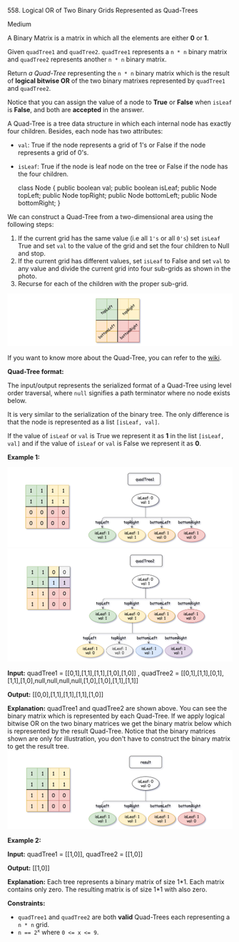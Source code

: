 558\. Logical OR of Two Binary Grids Represented as Quad-Trees

Medium

A Binary Matrix is a matrix in which all the elements are either **0** or **1**.

Given `quadTree1` and `quadTree2`. `quadTree1` represents a `n * n` binary matrix and `quadTree2` represents another `n * n` binary matrix.

Return _a Quad-Tree_ representing the `n * n` binary matrix which is the result of **logical bitwise OR** of the two binary matrixes represented by `quadTree1` and `quadTree2`.

Notice that you can assign the value of a node to **True** or **False** when `isLeaf` is **False**, and both are **accepted** in the answer.

A Quad-Tree is a tree data structure in which each internal node has exactly four children. Besides, each node has two attributes:

*   `val`: True if the node represents a grid of 1's or False if the node represents a grid of 0's.
*   `isLeaf`: True if the node is leaf node on the tree or False if the node has the four children.

    class Node {
        public boolean val;
        public boolean isLeaf;
        public Node topLeft;
        public Node topRight;
        public Node bottomLeft;
        public Node bottomRight;
    }

We can construct a Quad-Tree from a two-dimensional area using the following steps:

1.  If the current grid has the same value (i.e all `1's` or all `0's`) set `isLeaf` True and set `val` to the value of the grid and set the four children to Null and stop.
2.  If the current grid has different values, set `isLeaf` to False and set `val` to any value and divide the current grid into four sub-grids as shown in the photo.
3.  Recurse for each of the children with the proper sub-grid.

![](new_top.png)

If you want to know more about the Quad-Tree, you can refer to the [wiki](https://en.wikipedia.org/wiki/Quadtree).

**Quad-Tree format:**

The input/output represents the serialized format of a Quad-Tree using level order traversal, where `null` signifies a path terminator where no node exists below.

It is very similar to the serialization of the binary tree. The only difference is that the node is represented as a list `[isLeaf, val]`.

If the value of `isLeaf` or `val` is True we represent it as **1** in the list `[isLeaf, val]` and if the value of `isLeaf` or `val` is False we represent it as **0**.

**Example 1:**

![](qt1.png) ![](qt2.png)

**Input:** quadTree1 = [[0,1],[1,1],[1,1],[1,0],[1,0]] , quadTree2 = [[0,1],[1,1],[0,1],[1,1],[1,0],null,null,null,null,[1,0],[1,0],[1,1],[1,1]]

**Output:** [[0,0],[1,1],[1,1],[1,1],[1,0]]

**Explanation:** quadTree1 and quadTree2 are shown above. You can see the binary matrix which is represented by each Quad-Tree. If we apply logical bitwise OR on the two binary matrices we get the binary matrix below which is represented by the result Quad-Tree. Notice that the binary matrices shown are only for illustration, you don't have to construct the binary matrix to get the result tree. ![](qtr.png) 

**Example 2:**

**Input:** quadTree1 = [[1,0]], quadTree2 = [[1,0]]

**Output:** [[1,0]]

**Explanation:** Each tree represents a binary matrix of size 1\*1. Each matrix contains only zero. The resulting matrix is of size 1\*1 with also zero. 

**Constraints:**

*   `quadTree1` and `quadTree2` are both **valid** Quad-Trees each representing a `n * n` grid.
*   <code>n == 2<sup>x</sup></code> where `0 <= x <= 9`.
